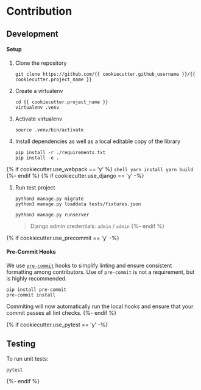 # Contribution

## Development

#### Setup

1. Clone the repository
    ```shell
    git clone https://github.com/{{ cookiecutter.github_username }}/{{ cookiecutter.project_name }}
    ```
1. Create a virtualenv
    ```shell
    cd {{ cookiecutter.project_name }}
    virtualenv .venv
    ```
1. Activate virtualenv
    ```shell
    source .venv/bin/activate
    ```
1. Install dependencies as well as a local editable copy of the library

    ```shell
    pip install -r ./requirements.txt
    pip install -e .
    ```
{% if cookiecutter.use_webpack == 'y' %}
    ```shell
    yarn install
    yarn build
    ```
{%- endif %}
{% if cookiecutter.use_django == 'y' -%}
1. Run test project

    ```shell
    python3 manage.py migrate
    python3 manage.py loaddata tests/fixtures.json
    ```

    ```shell
    python3 manage.py runserver
    ```

    > Django admin credentials: `admin` / `admin`
{%- endif %}

{% if cookiecutter.use_precommit == 'y' -%}
#### Pre-Commit Hooks

We use [`pre-commit`](https://pre-commit.com/) hooks to simplify linting
and ensure consistent formatting among contributors. Use of `pre-commit`
is not a requirement, but is highly recommended.

```shell
pip install pre-commit
pre-commit install
```

Commiting will now automatically run the local hooks and ensure that
your commit passes all lint checks.
{%- endif %}

{% if cookiecutter.use_pytest == 'y' -%}
## Testing

To run unit tests:

```shell
pytest
```
{%- endif %}
